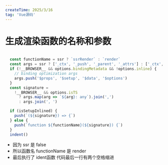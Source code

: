 ```yaml
---
createTime: 2025/3/16
tag: 'Vue源码'
---
```


# 生成渲染函数的名称和参数

```ts

  const functionName = ssr ? `ssrRender` : `render`
  const args = ssr ? ['_ctx', '_push', '_parent', '_attrs'] : ['_ctx', '_cache']
  if (!__BROWSER__ && options.bindingMetadata && !options.inline) {
    // binding optimization args
    args.push('$props', '$setup', '$data', '$options')
  }
  const signature =
    !__BROWSER__ && options.isTS
      ? args.map(arg => `${arg}: any`).join(',')
      : args.join(', ')

  if (isSetupInlined) {
    push(`(${signature}) => {`)
  } else {
    push(`function ${functionName}(${signature}) {`)
  }
  indent()

```

* 因为 ssr 是 false
* 所以函数名 functionName 是 render
* 最后执行了 ident函数 代码最后一行有两个空格缩进
